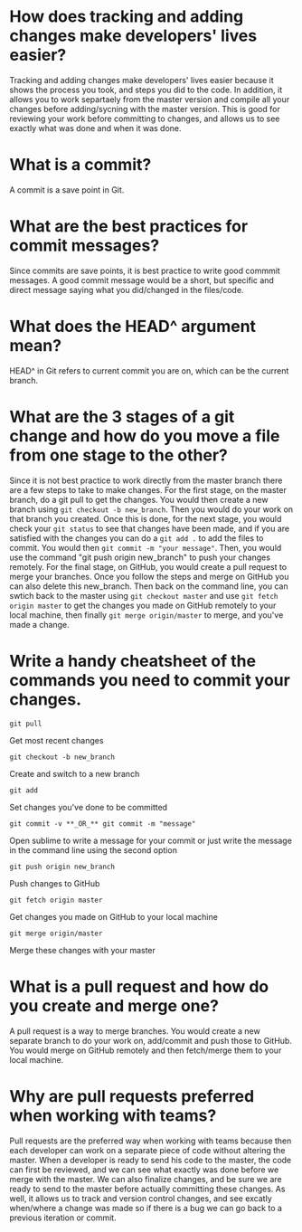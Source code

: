 # How does tracking and adding changes make developers' lives easier?

Tracking and adding changes make developers' lives easier because it shows the process you took, and steps you did to the code. In addition, it allows you to work separtaely from the master version and compile all your changes before adding/sycning with the master version. This is good for reviewing your work before committing to changes, and allows us to see exactly what was done and when it was done. 


# What is a commit?

A commit is a save point in Git.


# What are the best practices for commit messages?

Since commits are save points, it is best practice to write good commmit messages. A good commit message would be a short, but specific and direct message saying what you did/changed in the files/code.


# What does the HEAD^ argument mean?

HEAD^ in Git refers to current commit you are on, which can be the current branch.


# What are the 3 stages of a git change and how do you move a file from one stage to the other?

Since it is not best practice to work directly from the master branch there are a few steps to take to make changes. For the first stage, on the master branch, do a git pull to get the changes. You would then create a new branch using `git checkout -b new_branch`. Then you would do your work on that branch you created. Once this is done, for the next stage, you would check your `git status` to see that changes have been made, and if you are satisfied with the changes you can do a `git add .` to add the files to commit. You would then `git commit -m "your message"`. Then, you would use the command "git push origin new_branch" to push your changes remotely. For the final stage, on GitHub, you would create a pull request to merge your branches. Once you follow the steps and merge on GitHub you can also delete this new_branch. Then back on the command line, you can swtich back to the master using `git checkout master` and use `git fetch origin master` to get the changes you made on GitHub remotely to your local machine, then finally `git merge origin/master` to merge, and you've made a change.


# Write a handy cheatsheet of the commands you need to commit your changes.

`git pull`

Get most recent changes

`git checkout -b new_branch`

Create and switch to a new branch

`git add`

Set changes you've done to be committed

`git commit -v **_OR_** git commit -m "message"`

Open sublime to write a message for your commit or just write the message in the command line using the second option

`git push origin new_branch`

Push changes to GitHub 

`git fetch origin master`

Get changes you made on GitHub to your local machine

`git merge origin/master`

Merge these changes with your master


# What is a pull request and how do you create and merge one?

A pull request is a way to merge branches. You would create a new separate branch to do your work on, add/commit and push those to GitHub. You would merge on GitHub remotely and then fetch/merge them to your local machine.


# Why are pull requests preferred when working with teams?

Pull requests are the preferred way when working with teams because then each developer can work on a separate piece of code without altering the master. When a developer is ready to send his code to the master, the code can first be reviewed, and we can see what exactly was done before we merge with the master. We can also finalize changes, and be sure we are ready to send to the master before actually committing these changes. As well, it allows us to track and version control changes, and see excatly when/where a change was made so if there is a bug we can go back to a previous iteration or commit.